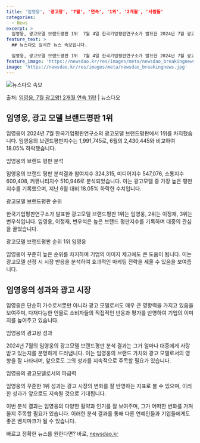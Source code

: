 ```yaml
---
title: '임영웅', '광고왕', '7월', '연속', '1위', '2개월', '사람들'
categories:
  - News
excerpt: >
  임영웅, 광고모델 브랜드평판 1위  7월 4일 한국기업평판연구소가 발표한 2024년 7월 광고모델 브랜드평판…
feature_text: >
  ## 뉴스다오 실시간 뉴스 속보입니다.

  임영웅, 광고모델 브랜드평판 1위  7월 4일 한국기업평판연구소가 발표한 2024년 7월 광고모델 브랜드평판…
feature_image: 'https://newsdao.kr/res/images/meta/newsdao_breakingnews.jpg'
image: 'https://newsdao.kr/res/images/meta/newsdao_breakingnews.jpg'
---
```


![뉴스다오 속보](https://newsdao.kr/res/images/meta/newsdao_breakingnews.jpg)

<p>출처: <a href="https://newsdao.kr/4608" rel="dofollow">임영웅, 7월 광고왕! 2개월 연속 1위!</a> | 뉴스다오</p>

<h2 data-ke-size="size26">임영웅, 광고 모델 브랜드평판 1위</h2>
임영웅이 2024년 7월 한국기업평판연구소의 광고모델 브랜드평판에서 1위를 차지했습니다. 임영웅의 브랜드평판지수는 1,991,745로, 6월의 2,430,445와 비교하여 18.05% 하락했습니다.

<p data-ke-size="size16">임영웅의 브랜드 평판 분석</p>
임영웅의 브랜드 평판 분석결과 참여지수 324,315, 미디어지수 547,076, 소통지수 609,408, 커뮤니티지수 510,946로 분석되었습니다. 이는 광고모델 중 가장 높은 평판지수를 기록했으며, 지난 6월 대비 18.05% 하락한 수치입니다.

<p data-ke-size="size16">광고모델 브랜드평판 순위</p>
한국기업평판연구소가 발표한 광고모델 브랜드평판 1위는 임영웅, 2위는 이정재, 3위는 변우석입니다. 임영웅, 이정재, 변우석은 높은 브랜드 평판지수를 기록하며 대중의 관심을 끌었습니다.

<p data-ke-size="size16">광고모델 브랜드평판 순위 1위 임영웅</p>
임영웅이 꾸준히 높은 순위를 차지하여 기업의 이미지 제고에도 큰 도움이 됩니다. 이는 광고모델 선정 시 시장 반응을 분석하여 효과적인 마케팅 전략을 세울 수 있음을 보여줍니다.

<h2 data-ke-size="size26">임영웅의 성과와 광고 시장</h2>
임영웅은 단순히 가수로서뿐만 아니라 광고 모델로서도 매우 큰 영향력을 가지고 있음을 보여주며, 다재다능한 인물로 소비자들의 직접적인 반응과 평가를 반영하여 기업의 이미지를 높여주고 있습니다.

<p data-ke-size="size16">임영웅의 광고왕 성과</p>
2024년 7월의 임영웅의 광고모델 브랜드평판 분석 결과는 그가 얼마나 대중에게 사랑받고 있는지를 분명하게 드러냅니다. 이는 임영웅의 브랜드 가치와 광고 모델로서의 영향을 잘 나타내며, 앞으로도 그의 성과를 지속적으로 주목할 필요가 있습니다.

<p data-ke-size="size16">임영웅의 광고모델로서의 파급력</p>
임영웅의 꾸준한 1위 성과는 광고 시장의 변화를 잘 반영하는 지표로 볼 수 있으며, 이러한 성과가 앞으로도 지속될 것으로 기대됩니다.

이번 분석 결과는 임영웅의 다양한 활약과 인기를 잘 보여주며, 그가 어떠한 변화를 가져올지 주목할 필요가 있습니다. 이러한 분석 결과를 통해 다른 연예인들과 기업들에게도 좋은 벤치마크가 될 수 있습니다. 

빠르고 정확한 뉴스를 원한다면? 바로, <a href="https://newsdao.kr" rel="dofollow">newsdao.kr</a>


